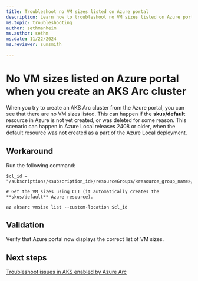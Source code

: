 ```yaml
---
title: Troubleshoot no VM sizes listed on Azure portal
description: Learn how to troubleshoot no VM sizes listed on Azure portal when you create an AKS Arc cluster.
ms.topic: troubleshooting
author: sethmanheim
ms.author: sethm
ms.date: 11/22/2024
ms.reviewer: sumsmith

---
```


# No VM sizes listed on Azure portal when you create an AKS Arc cluster

When you try to create an AKS Arc cluster from the Azure portal, you can see that there are no VM sizes listed. This can happen if the **skus/default** resource in Azure is not yet created, or was deleted for some reason. This scenario can happen in Azure Local releases 2408 or older, when the default resource was not created as a part of the Azure Local deployment.

## Workaround

Run the following command:

```azurecli
$cl_id = "/subscriptions/<subscription_id>/resourceGroups/<resource_group_name>/providers/Microsoft.ExtendedLocation/customLocations/<custom_location_name>"
          
# Get the VM sizes using CLI (it automatically creates the **skus/default** Azure resource).

az aksarc vmsize list --custom-location $cl_id
```

## Validation

Verify that Azure portal now displays the correct list of VM sizes.

## Next steps

[Troubleshoot issues in AKS enabled by Azure Arc](aks-troubleshoot.md)
